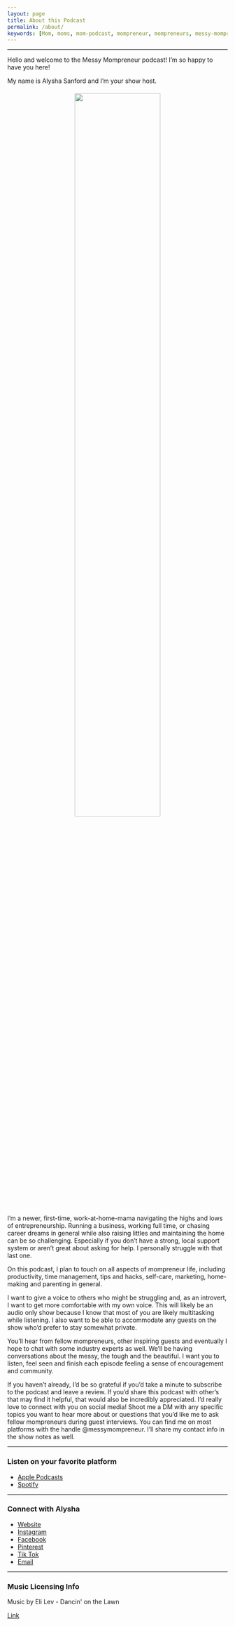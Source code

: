 ```yaml
---
layout: page
title: About this Podcast
permalink: /about/
keywords: [Mom, moms, mom-podcast, mompreneur, mompreneurs, messy-mompreneur, messy-mompreneur-podcast,  entrepreneur, entrepreneurs, motherhood, work-life balance, work-at-home-mom, working-mom, mompreneur-life, female-entrepreneur,  parenthood, parenting, parenting-podcast, parenthood-podcast,  mom-boss, mom-boss-podcast, lady-boss, lady-boss-podcast, boss-mom, boss-mom-podcast, podcast, podcasts, podcasters, podcast-show, podcast-junkie, about, about-page]
---
```


<hr>

Hello and welcome to the Messy Mompreneur podcast! I’m so happy to have you here!

My name is Alysha Sanford and I’m your show host.

<p style="margin: 20px;" align="center">
  <img src="/assets/img/podcast-cover.png" width="65%" height="65%">
</p>

I’m a newer, first-time, work-at-home-mama navigating the highs and lows of entrepreneurship. Running a business, working full time, or chasing career dreams in general while also raising littles and maintaining the home can be so challenging. Especially if you don’t have a strong, local support system or aren’t great about asking for help. I personally struggle with that last one.

On this podcast, I plan to touch on all aspects of mompreneur life, including productivity, time management, tips and hacks, self-care, marketing, home-making and parenting in general.

I want to give a voice to others who might be struggling and, as an introvert, I want to get more comfortable with my own voice. This will likely be an audio only show because I know that most of you are likely multitasking while listening. I also want to be able to accommodate any guests on the show who’d prefer to stay somewhat private.

You’ll hear from fellow mompreneurs, other inspiring guests and eventually I hope to chat with some industry experts as well. We’ll be having conversations about the messy, the tough and the beautiful. I want you to listen, feel seen and finish each episode feeling a sense of encouragement and community.

If you haven’t already, I’d be so grateful if you’d take a minute to subscribe to the podcast and leave a review. If you’d share this podcast with other’s that may find it helpful, that would also be incredibly appreciated. I’d really love to connect with you on social media! Shoot me a DM with any specific topics you want to hear more about or questions that you’d like me to ask fellow mompreneurs during guest interviews. You can find me on most platforms with the handle @messymompreneur. I’ll share my contact info in the show notes as well.

<hr>

### Listen on your favorite platform

- [Apple Podcasts](https://podcasts.apple.com/us/podcast/messy-mompreneur/id1685746602)
- [Spotify](https://open.spotify.com/show/6uGN3biwajKHhbE69SCA6Z)

<hr>

### Connect with Alysha

- [Website](https://www.messymompreneur.com/)
- [Instagram](https://www.instagram.com/messymompreneur)
- [Facebook](https://www.facebook.com/messymompreneur23)
- [Pinterest](https://pin.it/7DTvRGw)
- [Tik Tok](https://www.tiktok.com/@messymompreneur)
- [Email](mailto:messymompreneur@gmail.com)

<hr>

### Music Licensing Info

Music by Eli Lev - Dancin' on the Lawn

[Link](https://thmatc.co/?l=032B32EA)